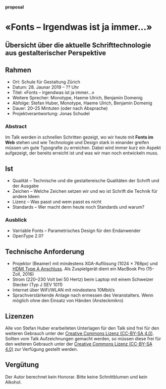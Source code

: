 #### proposal
# «Fonts – Irgendwas ist ja immer…»
## Übersicht über die aktuelle Schrifttechnologie aus gestalterischer Perspektive

## Rahmen
* Ort: Schule für Gestaltung Zürich
* Datum: 28. Jaunar 2019 – ?? Uhr
* Titel: «Fonts – Irgendwas ist ja immer…»
* Weitere Sprecher: Monotype, Haeme Ulrich, Benjamin Domenig
* Abfolge: Stefan Huber, Monotype, Haeme Ulrich, Benjamin Domenig
* Dauer: 20–25 Mintuten (oder nach Absprache)
* Projektverantwortung: Jonas Schudel

### Abstract
Im Talk werden in schnellen Schritten gezeigt, wo wir heute mit **Fonts im Web** stehen und wie Technologie und Design stark in einander greifen müssen um gute Typografie zu erreichen. Dabei wird immer kurz ein Aspekt aufgezeigt, der bereits erreicht ist und was wir man noch entwickeln muss. 


## Ist
* Qualität – Technische und die gestaltereische Qualitäten der Schrift und der Ausgabe
* Zeichen – Welche Zeichen setzen wir und wo ist Schrift die Technik für andere Ideen
* Lizenz – Was passt und wem passt es nicht
* Standards – Wer macht denn heute noch Standards und warum?

### Ausblick
* Varriable Fonts – Parametrisches Design für den Endanwender 
* OpenType 2.0?

## Technische Anforderung
* Projektor (Beamer) mit mindestens XGA-Auflösung (1024 × 768px) und [HDMI Type A Anschluss](https://en.wikipedia.org/wiki/HDMI#/media/File:HDMI_Connector_Types.png). Als Zuspielgerät dient ein MacBook Pro (15-Zoll, 2016)
* Strom (220–230 Volt bei 50 Hertz) beim Laptop mit einem Schweizer Stecker (Typ J SEV 1011) 
* Internet über WiFi/WLAN mit mindestens 10Mbit/s
* Sprachverstärkende Anlage nach ermessen des Veranstalters. Wenn möglich ohne den Einsatz von Händen (Ansteckmikro)

## Lizenzen
Alle von Stefan Huber erarbeiteten Unterlagen für den Talk sind frei für den weiteren Gebrauch unter der [Creative Commons Lizenz (CC-BY-SA 4.0)](https://creativecommons.org/licenses/by-sa/4.0/).
Sollten vom Talk Aufzeichnungen gemacht werden, so müssen diese frei für den weiteren Gebrauch unter der [Creative Commons Lizenz (CC-BY-SA 4.0)](https://creativecommons.org/licenses/by-sa/4.0/) zur Verfügung gestellt werden.

## Vergütung
Der Autor berechnet kein Honorar. Bitte keine Schnittblumen und kein Alkohol. 
